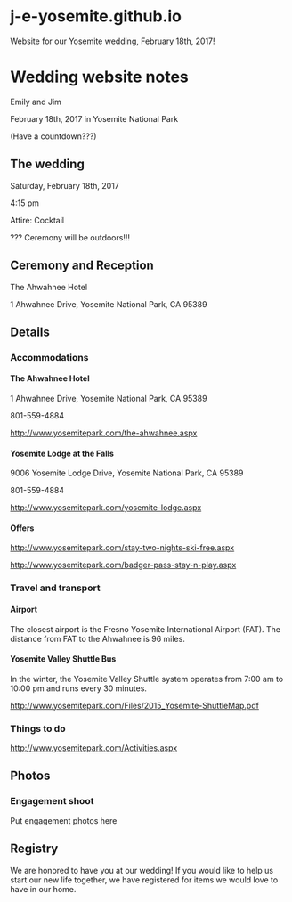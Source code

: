 # j-e-yosemite.github.io

Website for our Yosemite wedding, February 18th, 2017!

# Wedding website notes

Emily and Jim

February 18th, 2017 in Yosemite National Park

(Have a countdown???)


## The wedding

Saturday, February 18th, 2017

4:15 pm

Attire: Cocktail

??? Ceremony will be outdoors!!!

## Ceremony and Reception

The Ahwahnee Hotel

1 Ahwahnee Drive, Yosemite National Park, CA 95389

## Details 

### Accommodations

#### The Ahwahnee Hotel

1 Ahwahnee Drive, Yosemite National Park, CA 95389

801-559-4884

http://www.yosemitepark.com/the-ahwahnee.aspx

#### Yosemite Lodge at the Falls

9006 Yosemite Lodge Drive, Yosemite National Park, CA 95389

801-559-4884

http://www.yosemitepark.com/yosemite-lodge.aspx

#### Offers

http://www.yosemitepark.com/stay-two-nights-ski-free.aspx

http://www.yosemitepark.com/badger-pass-stay-n-play.aspx

### Travel and transport

#### Airport

The closest airport is the Fresno Yosemite International Airport (FAT). The distance from FAT to the Ahwahnee is 96 miles. 

#### Yosemite Valley Shuttle Bus

In the winter, the Yosemite Valley Shuttle system operates from 7:00 am to 10:00 pm and runs every 30 minutes. 

http://www.yosemitepark.com/Files/2015_Yosemite-ShuttleMap.pdf

### Things to do

http://www.yosemitepark.com/Activities.aspx

## Photos 

### Engagement shoot

Put engagement photos here

## Registry 

We are honored to have you at our wedding! If you would like to help us start our new life together, we have registered for items we would love to have in our home.
